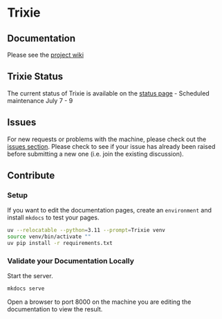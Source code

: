 # Trixie

## Documentation

Please see the [project wiki](https://ai4d-iasc.github.io/trixie/)

## Trixie Status

The current status of Trixie is available on the [status page](https://ai4d-iasc.github.io/trixie/Trixie-Status/) - Scheduled maintenance July 7 - 9

## Issues

For new requests or problems with the machine, please check out the [issues section](https://github.com/ai4d-iasc/trixie/issues).
Please check to see if your issue has already been raised before submitting a new one (i.e. join the existing discussion).

## Contribute

### Setup

If you want to edit the documentation pages, create an `environment` and install `mkdocs` to test your pages.

```sh
uv --relocatable --python=3.11 --prompt=Trixie venv
source venv/bin/activate ""
uv pip install -r requirements.txt
```

### Validate your Documentation Locally

Start the server.

```sh
mkdocs serve
```

Open a browser to port 8000 on the machine you are editing the documentation to view the result.

